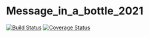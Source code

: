 # Message_in_a_bottle_2021

[![Build Status](https://app.travis-ci.com/giuseppe-crea/Message_in_a_bottle_2021.svg?token=FkHB8xKniU6qPfs27xzx&branch=main)](https://app.travis-ci.com/giuseppe-crea/Message_in_a_bottle_2021)
[![Coverage Status](https://coveralls.io/repos/github/giuseppe-crea/Message_in_a_bottle_2021/badge.svg?branch=main&t=2D0J72)](https://coveralls.io/github/giuseppe-crea/Message_in_a_bottle_2021?branch=main)
